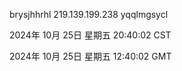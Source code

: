 brysjhhrhl 219.139.199.238 yqqlmgsycl

2024年 10月 25日 星期五 20:40:02 CST

2024年 10月 25日 星期五 12:40:02 GMT
